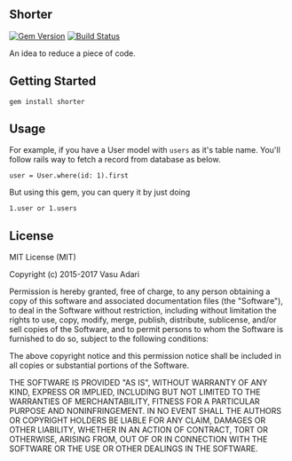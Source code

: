 ## Shorter
[![Gem Version](https://img.shields.io/gem/v/shorter.svg?style=flat)](http://rubygems.org/gems/shorter)
[![Build Status](https://travis-ci.org/vasuakeel/shorter.svg?style=flat&branch=master)](https://travis-ci.org/vasuakeel/shorter)

  An idea to reduce a piece of code.

## Getting Started

  ```
  gem install shorter
  ```

## Usage

  For example, if you have a User model with `users` as it's table name. You'll follow
  rails way to fetch a record from database as below.

  ```
  user = User.where(id: 1).first
  ```

  But using this gem, you can query it by just doing

  ```
  1.user or 1.users
  ```

## License

MIT License (MIT)

Copyright (c) 2015-2017 Vasu Adari

Permission is hereby granted, free of charge, to any person obtaining a copy of this software and associated documentation files (the "Software"), to deal in the Software without restriction, including without limitation the rights to use, copy, modify, merge, publish, distribute, sublicense, and/or sell copies of the Software, and to permit persons to whom the Software is furnished to do so, subject to the following conditions:

The above copyright notice and this permission notice shall be included in all copies or substantial portions of the Software.

THE SOFTWARE IS PROVIDED "AS IS", WITHOUT WARRANTY OF ANY KIND, EXPRESS OR IMPLIED, INCLUDING BUT NOT LIMITED TO THE WARRANTIES OF MERCHANTABILITY, FITNESS FOR A PARTICULAR PURPOSE AND NONINFRINGEMENT. IN NO EVENT SHALL THE AUTHORS OR COPYRIGHT HOLDERS BE LIABLE FOR ANY CLAIM, DAMAGES OR OTHER LIABILITY, WHETHER IN AN ACTION OF CONTRACT, TORT OR OTHERWISE, ARISING FROM, OUT OF OR IN CONNECTION WITH THE SOFTWARE OR THE USE OR OTHER DEALINGS IN THE SOFTWARE.
